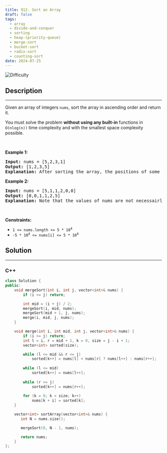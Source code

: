 ```yaml
---
title: 912. Sort an Array
draft: false
tags: 
  - array
  - divide-and-conquer
  - sorting
  - heap-(priority-queue)
  - merge-sort
  - bucket-sort
  - radix-sort
  - counting-sort
date: 2024-07-25
---
```


![Difficulty](https://img.shields.io/badge/Difficulty-Medium-blue.svg)

## Description

---
<p>Given an array of integers <code>nums</code>, sort the array in ascending order and return it.</p>

<p>You must solve the problem <strong>without using any built-in</strong> functions in <code>O(nlog(n))</code> time complexity and with the smallest space complexity possible.</p>

<p>&nbsp;</p>
<p><strong class="example">Example 1:</strong></p>

<pre>
<strong>Input:</strong> nums = [5,2,3,1]
<strong>Output:</strong> [1,2,3,5]
<strong>Explanation:</strong> After sorting the array, the positions of some numbers are not changed (for example, 2 and 3), while the positions of other numbers are changed (for example, 1 and 5).
</pre>

<p><strong class="example">Example 2:</strong></p>

<pre>
<strong>Input:</strong> nums = [5,1,1,2,0,0]
<strong>Output:</strong> [0,0,1,1,2,5]
<strong>Explanation:</strong> Note that the values of nums are not necessairly unique.
</pre>

<p>&nbsp;</p>
<p><strong>Constraints:</strong></p>

<ul>
	<li><code>1 &lt;= nums.length &lt;= 5 * 10<sup>4</sup></code></li>
	<li><code>-5 * 10<sup>4</sup> &lt;= nums[i] &lt;= 5 * 10<sup>4</sup></code></li>
</ul>


## Solution

---
### C++
``` cpp title='sort-an-array'
class Solution {
public:
    void mergeSort(int i, int j, vector<int>& nums) {
        if (i >= j) return;

        int mid = (i + j) / 2;
        mergeSort(i, mid, nums);
        mergeSort(mid + 1, j, nums);
        merge(i, mid, j, nums);
    }

    void merge(int i, int mid, int j, vector<int>& nums) {
        if (i >= j) return;
        int l = i, r = mid + 1, k = 0, size = j - i + 1;
        vector<int> sorted(size);

        while (l <= mid && r <= j)
            sorted[k++] = nums[l] < nums[r] ? nums[l++] : nums[r++];
        
        while (l <= mid)
            sorted[k++] = nums[l++];
        
        while (r <= j)
            sorted[k++] = nums[r++];
        
        for (k = 0; k < size; k++)
            nums[k + i] = sorted[k];
    }

    vector<int> sortArray(vector<int>& nums) {
       int N = nums.size();

       mergeSort(0, N - 1, nums);

       return nums;
    }
};

```

